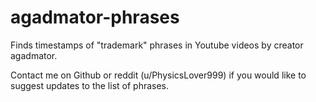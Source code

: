 # agadmator-phrases
Finds timestamps of "trademark" phrases in Youtube videos by creator agadmator.

Contact me on Github or reddit (u/PhysicsLover999) if you would like to suggest updates to the list of phrases.
